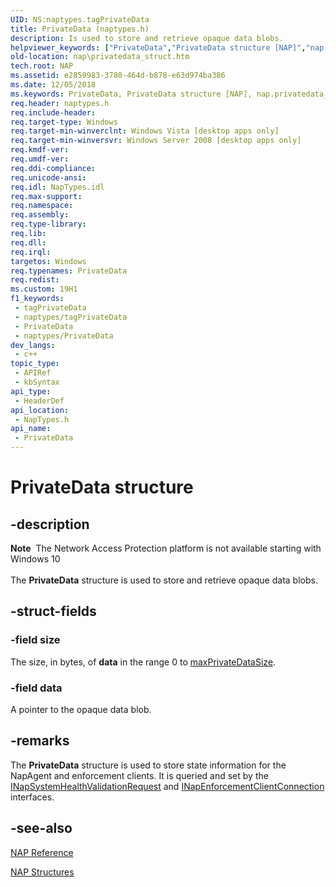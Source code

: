 ```yaml
---
UID: NS:naptypes.tagPrivateData
title: PrivateData (naptypes.h)
description: Is used to store and retrieve opaque data blobs.
helpviewer_keywords: ["PrivateData","PrivateData structure [NAP]","nap.privatedata_struct","naptypes/PrivateData"]
old-location: nap\privatedata_struct.htm
tech.root: NAP
ms.assetid: e2859983-3780-464d-b878-e63d974ba386
ms.date: 12/05/2018
ms.keywords: PrivateData, PrivateData structure [NAP], nap.privatedata_struct, naptypes/PrivateData
req.header: naptypes.h
req.include-header: 
req.target-type: Windows
req.target-min-winverclnt: Windows Vista [desktop apps only]
req.target-min-winversvr: Windows Server 2008 [desktop apps only]
req.kmdf-ver: 
req.umdf-ver: 
req.ddi-compliance: 
req.unicode-ansi: 
req.idl: NapTypes.idl
req.max-support: 
req.namespace: 
req.assembly: 
req.type-library: 
req.lib: 
req.dll: 
req.irql: 
targetos: Windows
req.typenames: PrivateData
req.redist: 
ms.custom: 19H1
f1_keywords:
 - tagPrivateData
 - naptypes/tagPrivateData
 - PrivateData
 - naptypes/PrivateData
dev_langs:
 - c++
topic_type:
 - APIRef
 - kbSyntax
api_type:
 - HeaderDef
api_location:
 - NapTypes.h
api_name:
 - PrivateData
---
```


# PrivateData structure


## -description

<div class="alert"><b>Note</b>  The Network Access Protection platform is not available starting with Windows 10</div><div> </div>The <b>PrivateData</b> structure is used to store and retrieve opaque data blobs.

## -struct-fields

### -field size

The size, in bytes,  of  <b>data</b> in the range 0 to <a href="https://docs.microsoft.com/windows/desktop/NAP/nap-type-constants">maxPrivateDataSize</a>.

### -field data

A pointer to the opaque data blob.

## -remarks

The <b>PrivateData</b> structure is used to store state information for the NapAgent and enforcement clients. It is queried and set by the <a href="https://docs.microsoft.com/windows/desktop/NAP/inapsystemhealthvalidationrequest">INapSystemHealthValidationRequest</a> and <a href="https://docs.microsoft.com/windows/desktop/NAP/inapenforcementclientconnection">INapEnforcementClientConnection</a> interfaces.

## -see-also

<a href="https://docs.microsoft.com/windows/desktop/NAP/nap-reference">NAP Reference</a>



<a href="https://docs.microsoft.com/windows/desktop/NAP/nap-structures">NAP Structures</a>

